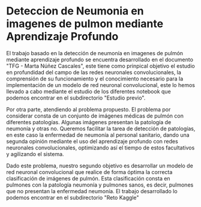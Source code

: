 # Deteccion de Neumonia en imagenes de pulmon mediante Aprendizaje Profundo

El trabajo basado en la detección de neumonía en imagenes de pulmón mediante aprendizaje profundo se encuentra desarrollado en el documento "TFG - Marta Núñez Cascales", este tiene como prinpical objetivo el estudio en profundidad del campo de las redes neuronales convolucionales, la comprensión de su funcionamiento y el conocimiento necesario para la implementación de un modelo de red neuronal convolucional, este lo hemos llevado a cabo mediante el estudio de los diferentes notebook que podemos encontrar en el subdirectorio "Estudio previo".

Por otra parte, atendiendo al problema propuesto. El problema por considerar consta de un conjunto de imágenes médicas de pulmón con diferentes patologías. Algunas imágenes presentan la patología de neumonía y otras no. 
Queremos facilitar la tarea de detección de patologías, en este caso la enfermedad de neumonía al personal sanitario, dando una segunda opinión mediante el uso del aprendizaje profundo con redes neuronales convolucionales, optimizando así el tiempo de estos facultativos y agilizando el sistema.

Dado este problema, nuestro segundo objetivo es desarrollar un modelo de red neuronal convolucional que realice de forma óptima la correcta clasificación de imágenes de pulmón. Esta clasificación consta en pulmones con la patología neumonía y pulmones sanos, es decir, pulmones que no presentan la enfermedad neumonía. El trabajo desarrollado lo podemos encontrar en el subdirectorio "Reto Kaggle"
